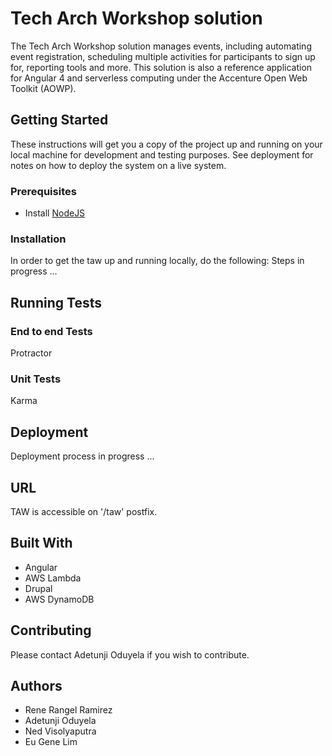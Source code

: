 # Tech Arch Workshop solution
The Tech Arch Workshop solution manages events, including automating event registration, scheduling multiple activities for participants to sign up for, reporting tools and more. This solution is also a reference application for Angular 4 and serverless computing under the Accenture Open Web Toolkit (AOWP).

## Getting Started
These instructions will get you a copy of the project up and running on your local machine for development and testing purposes. See deployment for notes on how to deploy the system on a live system.

### Prerequisites
- Install [NodeJS](https://nodejs.org/en/)

### Installation
In order to get the taw up and running locally, do the following:
Steps in progress ...

## Running Tests

### End to end Tests
Protractor

### Unit Tests
Karma

## Deployment
Deployment process in progress ...

## URL
TAW is accessible on '/taw' postfix.

## Built With
- Angular
- AWS Lambda
- Drupal
- AWS DynamoDB

## Contributing
Please contact Adetunji Oduyela if you wish to contribute.

## Authors

- Rene Rangel Ramirez
- Adetunji Oduyela
- Ned Visolyaputra
- Eu Gene Lim
